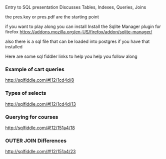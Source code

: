 Entry to SQL presentation
Discusses Tables, Indexes, Queries, Joins

the pres.key or pres.pdf are the starting point

if you want to play along
you can install Install the Sqlite Manager plugin for firefox
  https://addons.mozilla.org/en-US/firefox/addon/sqlite-manager/

also there is a sql file that can be loaded into postgres if you have that installed

Here are some sql fiddler links to help you help you follow along

###  Example of cart queries

http://sqlfiddle.com/#!12/1cd4d/8

###  Types of selects

http://sqlfiddle.com/#!12/1cd4d/13

###  Querying for courses

http://sqlfiddle.com/#!12/151a4/18

###  OUTER JOIN Differences

http://sqlfiddle.com/#!12/151a4/23


